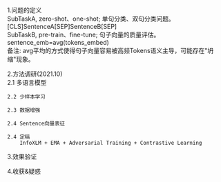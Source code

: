 1.问题的定义  
    SubTaskA, zero-shot、one-shot; 单句分类、双句分类问题。[CLS]SentenceA[SEP]SentenceB[SEP]    
    SubTaskB, pre-train、fine-tune; 句子向量的质量评估。sentence_emb=avg(tokens_embed)   
    备注: avg平均的方式使得句子向量容易被高频Tokens语义主导，可能存在"坍缩"现象。  

2.方法调研(2021.10)  
    2.1 多语言模型  
        
    2.2 少样本学习  

    2.3 数据增强  

    2.4 Sentence向量表征  

    2.4 定稿  
        InfoXLM + EMA + Adversarial Training + Contrastive Learning  

3.效果验证  

4.收获&疑惑  

